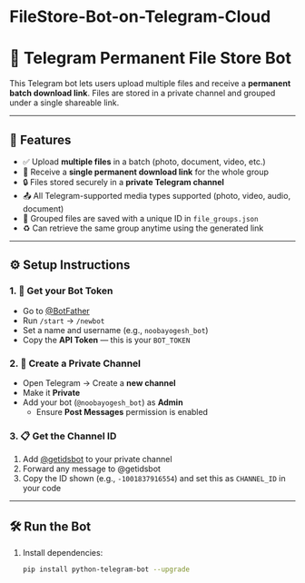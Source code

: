 # FileStore-Bot-on-Telegram-Cloud
# 📁 Telegram Permanent File Store Bot

This Telegram bot lets users upload multiple files and receive a **permanent batch download link**. Files are stored in a private channel and grouped under a single shareable link.

---

## 🚀 Features

- ✅ Upload **multiple files** in a batch (photo, document, video, etc.)
- 🔗 Receive a **single permanent download link** for the whole group
- 🔒 Files stored securely in a **private Telegram channel**
- 📤 All Telegram-supported media types supported (photo, video, audio, document)
- 🧠 Grouped files are saved with a unique ID in `file_groups.json`
- ♻️ Can retrieve the same group anytime using the generated link

---

## ⚙️ Setup Instructions

### 1. 🔐 Get your Bot Token

- Go to [@BotFather](https://t.me/BotFather)
- Run `/start` → `/newbot`
- Set a name and username (e.g., `noobayogesh_bot`)
- Copy the **API Token** — this is your `BOT_TOKEN`

### 2. 📢 Create a Private Channel

- Open Telegram → Create a **new channel**
- Make it **Private**
- Add your bot (`@noobayogesh_bot`) as **Admin**
  - Ensure **Post Messages** permission is enabled

### 3. 📋 Get the Channel ID

1. Add [@getidsbot](https://t.me/getidsbot) to your private channel
2. Forward any message to @getidsbot
3. Copy the ID shown (e.g., `-1001837916554`) and set this as `CHANNEL_ID` in your code

---

## 🛠️ Run the Bot

1. Install dependencies:
   ```bash
   pip install python-telegram-bot --upgrade
